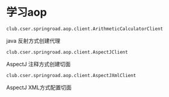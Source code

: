 # 学习aop

`club.cser.springroad.aop.client.ArithmeticCalculatorClient`

java 反射方式创建代理

`club.cser.springroad.aop.client.AspectJClient`

AspectJ 注释方式创建切面

`club.cser.springroad.aop.client.AspectJXmlClient`

AspectJ XML方式配置切面